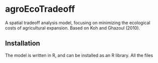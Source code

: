# agroEcoTradeoff

A spatial tradeoff analysis model, focusing on minimizing the ecological costs of agricultural expansion.  Based on Koh and Ghazoul (2010). 

## Installation

The model is written in R, and can be installed as an R library.  All the files 


